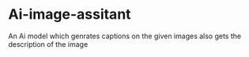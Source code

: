 # Ai-image-assitant
An Ai model which genrates captions on the given images also gets the description of the image
